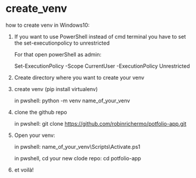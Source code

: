 # create_venv
how to create venv in Windows10:

1) If you want to use PowerShell instead of cmd terminal you have to set the set-executionpolicy to unrestricted

    For that open powerShell as admin:
    
    Set-ExecutionPolicy -Scope CurrentUser -ExecutionPolicy Unrestricted

2) Create directory where you want to create your venv


3) create venv (pip install virtualenv)

    in pwshell: python -m venv name_of_your_venv


4) clone the github repo

    in pwshell: git clone https://github.com/robinrichermo/potfolio-app.git


5) Open your venv:

    in pwshell: name_of_your_venv\Scripts\Activate.ps1
    
    in pwshell, cd your new clode repo: cd potfolio-app


5) et voilà!
